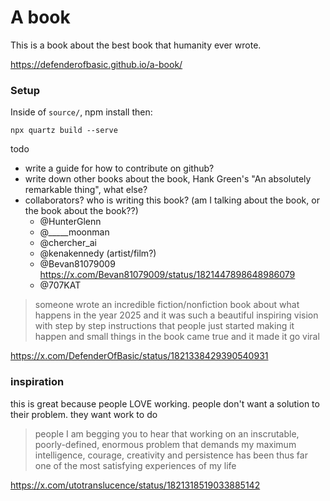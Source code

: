 # A book

This is a book about the best book that humanity ever wrote.

https://defenderofbasic.github.io/a-book/

### Setup

Inside of `source/`, npm install then:

```
npx quartz build --serve
```

todo

- write a guide for how to contribute on github?
- write down other books about the book, Hank Green's "An absolutely remarkable thing", what else?
- collaborators? who is writing this book? (am I talking about the book, or the book about the book??)
    - @HunterGlenn
    - @_____moonman
    - @chercher_ai
    - @kenakennedy (artist/film?)
    - @Bevan81079009 https://x.com/Bevan81079009/status/1821447898648986079
    - @707KAT

> someone wrote an incredible fiction/nonfiction book about what happens in the year 2025 and it was such a beautiful inspiring vision with step by step instructions that people just started making it happen and small things in the book came true and it made it go viral


https://x.com/DefenderOfBasic/status/1821338429390540931


### inspiration

this is great because people LOVE working. people don't want a solution to their problem. they want work to do

> people I am begging you to hear that working on an inscrutable, poorly-defined, enormous problem that demands my maximum intelligence, courage, creativity and persistence has been thus far one of the most satisfying experiences of my life

https://x.com/utotranslucence/status/1821318519033885142


